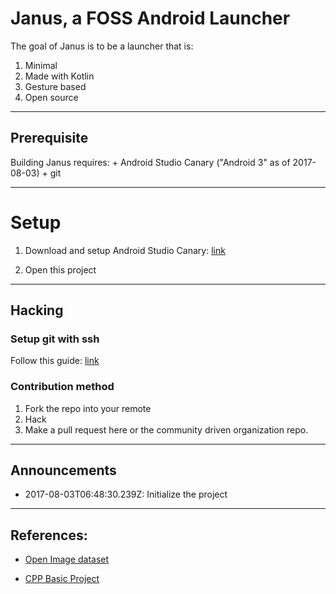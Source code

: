 # Janus, a FOSS Android Launcher

The goal of Janus is to be a launcher that is:
1. Minimal
2. Made with Kotlin
3. Gesture based
4. Open source

---

## Prerequisite

Building Janus requires:
	+ Android Studio Canary ("Android 3" as of 2017-08-03)
	+ git

---

# Setup

1. Download and setup Android Studio Canary:  [link](https://developer.android.com/studio/preview/index.html)

2. Open this project

---

## Hacking

### Setup git with ssh

Follow this guide: [link](https://help.github.com/articles/connecting-to-github-with-ssh/)

### Contribution method

1. Fork the repo into your remote
2. Hack
3. Make a pull request here or the community driven organization repo.

---

## Announcements

+ 2017-08-03T06:48:30.239Z: Initialize the project

---

## References:

+ [Open Image dataset](https://github.com/openimages/datasethttps://github.com/openimages/dataset)

+ [CPP Basic Project](https://github.com/marinsky/cpp_basic_project_setup)
